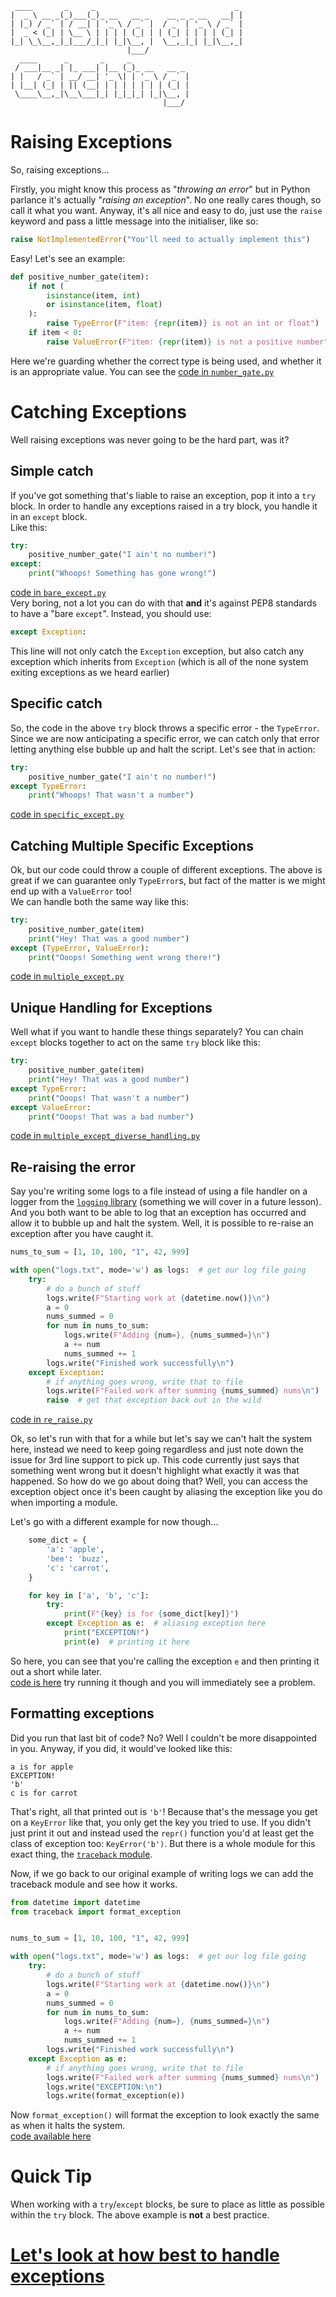 ```
 ____       _     _                               _ 
|  _ \ __ _(_)___(_)_ __   __ _    __ _ _ __   __| |
| |_) / _` | / __| | '_ \ / _` |  / _` | '_ \ / _` |
|  _ < (_| | \__ \ | | | | (_| | | (_| | | | | (_| |
|_| \_\__,_|_|___/_|_| |_|\__, |  \__,_|_| |_|\__,_|
                          |___/                     
  ____      _       _     _             
 / ___|__ _| |_ ___| |__ (_)_ __   __ _ 
| |   / _` | __/ __| '_ \| | '_ \ / _` |
| |__| (_| | || (__| | | | | | | | (_| |
 \____\__,_|\__\___|_| |_|_|_| |_|\__, |
                                  |___/ 
```

# Raising Exceptions

So, raising exceptions...

Firstly, you might know this process as "_throwing an error_" but in Python parlance it's actually "_raising an exception_". No one really cares though, so call it what you want. Anyway, it's all nice and easy to do, just use the `raise` keyword and pass a little message into the initialiser, like so:

```python
raise NotImplementedError("You'll need to actually implement this")
```

Easy! Let's see an example:
```python
def positive_number_gate(item):
    if not (
        isinstance(item, int)
        or isinstance(item, float)
    ):
        raise TypeError(F"item: {repr(item)} is not an int or float")
    if item < 0:
        raise ValueError(F"item: {repr(item)} is not a positive number")
```
Here we're guarding whether the correct type is being used, and whether it is an appropriate value. You can see the [code in `number_gate.py`](./raising_and_catching_supplements/number_gate.py)

# Catching Exceptions

Well raising exceptions was never going to be the hard part, was it?

## Simple catch

If you've got something that's liable to raise an exception, pop it into a `try` block. In order to handle any exceptions raised in a try block, you handle it in an `except` block.  
Like this:

```python
try:
    positive_number_gate("I ain't no number!")
except:
    print("Whoops! Something has gone wrong!")
```
[code in `bare_except.py`](./raising_and_catching_supplements/bare_except.py)  
Very boring, not a lot you can do with that **and** it's against PEP8 standards to have a "bare `except`". Instead, you should use:
```python
except Exception:
```
This line will not only catch the `Exception` exception, but also catch any exception which inherits from `Exception` (which is all of the none system exiting exceptions as we heard earlier)

## Specific catch

So, the code in the above `try` block throws a specific error - the `TypeError`. Since we are now anticipating a specific error, we can catch only that error letting anything else bubble up and halt the script. Let's see that in action:

```python
try:
    positive_number_gate("I ain't no number!")
except TypeError:
    print("Whoops! That wasn't a number")
```
[code in `specific_except.py`](./raising_and_catching_supplements/specific_except.py)

## Catching Multiple Specific Exceptions
Ok, but our code could throw a couple of different exceptions. The above is great if we can guarantee only `TypeError`s, but fact of the matter is we might end up with a `ValueError` too!  
We can handle both the same way like this:
```python
try:
    positive_number_gate(item)
    print("Hey! That was a good number")
except (TypeError, ValueError):
    print("Ooops! Something went wrong there!")
```
[code in `multiple_except.py`](./raising_and_catching_supplements/multiple_except.py)


## Unique Handling for Exceptions
Well what if you want to handle these things separately? You can chain `except` blocks together to act on the same `try` block like this:
```python
try:
    positive_number_gate(item)
    print("Hey! That was a good number")
except TypeError:
    print("Ooops! That wasn't a number")
except ValueError:
    print("Ooops! That was a bad number")
```
[code in `multiple_except_diverse_handling.py`](./raising_and_catching_supplements/multiple_except_diverse_handling.py)

## Re-raising the error
Say you're writing some logs to a file instead of using a file handler on a logger from the [`logging` library](https://docs.python.org/3/library/logging.html) (something we will cover in a future lesson). And you both want to be able to log that an exception has occurred and allow it to bubble up and halt the system. Well, it is possible to re-raise an exception after you have caught it.

```python
nums_to_sum = [1, 10, 100, "1", 42, 999]

with open("logs.txt", mode='w') as logs:  # get our log file going
    try:
        # do a bunch of stuff
        logs.write(F"Starting work at {datetime.now()}\n")
        a = 0
        nums_summed = 0
        for num in nums_to_sum:
            logs.write(F"Adding {num=}, {nums_summed=}\n")
            a += num
            nums_summed += 1
        logs.write("Finished work successfully\n")
    except Exception:
        # if anything goes wrong, write that to file
        logs.write(F"Failed work after summing {nums_summed} nums\n")
        raise  # get that exception back out in the wild
```
[code in `re_raise.py`](./raising_and_catching_supplements/re_raise.py)

Ok, so let's run with that for a while but let's say we can't halt the system here, instead we need to keep going regardless and just note down the issue for 3rd line support to pick up. This code currently just says that something went wrong but it doesn't highlight what exactly it was that happened. So how do we go about doing that? Well, you can access the exception object once it's been caught by aliasing the exception like you do when importing a module.

Let's go with a different example for now though...

```python
    some_dict = {
        'a': 'apple',
        'bee': 'buzz',
        'c': 'carrot',
    }

    for key in ['a', 'b', 'c']:
        try:
            print(F"{key} is for {some_dict[key]}")
        except Exception as e:  # aliasing exception here
            print("EXCEPTION!")
            print(e)  # printing it here
```
So here, you can see that you're calling the exception `e` and then printing it out a short while later.  
[code is here](./raising_and_catching_supplements/aliasing_exception.py) try running it though and you will immediately see a problem.

## Formatting exceptions
Did you run that last bit of code? No? Well I couldn't be more disappointed in you. Anyway, if you did, it would've looked like this:
```
a is for apple
EXCEPTION!
'b'
c is for carrot
```
That's right, all that printed out is `'b'`! Because that's the message you get on a `KeyError` like that, you only get the key you tried to use. If you didn't just print it out and instead used the `repr()` function you'd at least get the class of exception too: `KeyError('b')`. But there is a whole module for this exact thing, the [`traceback` module](https://docs.python.org/3/library/traceback.html).

Now, if we go back to our original example of writing logs we can add the traceback module and see how it works.

```python
from datetime import datetime
from traceback import format_exception


nums_to_sum = [1, 10, 100, "1", 42, 999]

with open("logs.txt", mode='w') as logs:  # get our log file going
    try:
        # do a bunch of stuff
        logs.write(F"Starting work at {datetime.now()}\n")
        a = 0
        nums_summed = 0
        for num in nums_to_sum:
            logs.write(F"Adding {num=}, {nums_summed=}\n")
            a += num
            nums_summed += 1
        logs.write("Finished work successfully\n")
    except Exception as e:
        # if anything goes wrong, write that to file
        logs.write(F"Failed work after summing {nums_summed} nums\n")
        logs.write("EXCEPTION:\n")
        logs.write(format_exception(e))

```
Now `format_exception()` will format the exception to look exactly the same as when it halts the system.  
[code available here](./raising_and_catching_supplements/formatting_exceptions.py)

# Quick Tip

When working with a `try`/`except` blocks, be sure to place as little as possible within the `try` block. The above example is **not** a best practice.


# [Let's look at how best to handle exceptions](./03_handling_exceptions.md)


